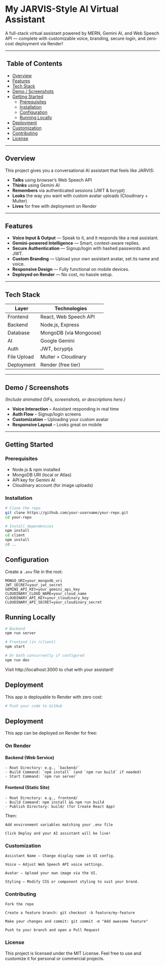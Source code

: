 # My JARVIS-Style AI Virtual Assistant

A full-stack virtual assistant powered by MERN, Gemini AI, and Web Speech API — complete with customizable voice, branding, secure login, and zero-cost deployment via Render!

---

## ​ Table of Contents

- [Overview](#overview)  
- [Features](#features)  
- [Tech Stack](#tech-stack)  
- [Demo / Screenshots](#demo--screenshots)  
- [Getting Started](#getting-started)  
  - [Prerequisites](#prerequisites)  
  - [Installation](#installation)  
  - [Configuration](#configuration)  
  - [Running Locally](#running-locally)  
- [Deployment](#deployment)  
- [Customization](#customization)  
- [Contributing](#contributing)  
- [License](#license)  
---

## Overview

This project gives you a conversational AI assistant that feels like JARVIS:

- **Talks** using browser’s Web Speech API  
- **Thinks** using Gemini AI  
- **Remembers** via authenticated sessions (JWT & bcrypt)  
- **Looks** the way you want with custom avatar uploads (Cloudinary + Multer)  
- **Lives** for free with deployment on Render  

---

## Features

- **Voice Input & Output** — Speak to it, and it responds like a real assistant.  
- **Gemini-powered Intelligence** — Smart, context-aware replies.  
- **Secure Authentication** — Signup/login with hashed passwords and JWT.  
- **Custom Branding** — Upload your own assistant avatar, set its name and voice.  
- **Responsive Design** — Fully functional on mobile devices.  
- **Deployed on Render** — No cost, no hassle setup.

---

## Tech Stack

| Layer         | Technologies                                            |
|---------------|--------------------------------------------------------|
| Frontend      | React, Web Speech API                                  |
| Backend       | Node.js, Express                                       |
| Database      | MongoDB (via Mongoose)                                 |
| AI            | Google Gemini                                          |
| Auth          | JWT, bcryptjs                                          |
| File Upload   | Multer + Cloudinary                                    |
| Deployment    | Render (free tier)                                     |

---

## Demo / Screenshots

*(Include animated GIFs, screenshots, or descriptions here.)*

- **Voice Interaction** – Assistant responding in real time  
- **Auth Flow** – Signup/login screens  
- **Customization** – Uploading your custom avatar  
- **Responsive Layout** – Looks great on mobile

---

## Getting Started

### Prerequisites

- Node.js & npm installed  
- MongoDB URI (local or Atlas)  
- API key for Gemini AI  
- Cloudinary account (for image uploads)  

### Installation

```bash
# Clone the repo
git clone https://github.com/your-username/your-repo.git
cd your-repo

# Install dependencies
npm install
cd client
npm install
cd ..
```
## Configuration

Create a `.env` file in the root:

```env
MONGO_URI=your_mongodb_uri
JWT_SECRET=your_jwt_secret
GEMINI_API_KEY=your_gemini_api_key
CLOUDINARY_CLOUD_NAME=your_cloud_name
CLOUDINARY_API_KEY=your_cloudinary_key
CLOUDINARY_API_SECRET=your_cloudinary_secret
```
## Running Locally

```bash
# Backend
npm run server

# Frontend (in /client)
npm start

# Or both concurrently if configured
npm run dev
```
Visit http://localhost:3000 to chat with your assistant!

## Deployment

This app is deployable to Render with zero cost:

```bash
# Push your code to GitHub
```


## Deployment

This app can be deployed on Render for free:

### On Render

#### Backend (Web Service)
```plaintext
- Root Directory: e.g., `backend/`
- Build Command: `npm install` (and `npm run build` if needed)
- Start Command: `npm run server`
```
#### Frontend (Static Site)
```
- Root Directory: e.g., frontend/
- Build Command: npm install && npm run build
- Publish Directory: build/ (for Create React App)
```

Then:
```
Add environment variables matching your .env file

Click Deploy and your AI assistant will be live!
```
### Customization
```
Assistant Name — Change display name in UI config.

Voice — Adjust Web Speech API voice settings.

Avatar — Upload your own image via the UI.

Styling — Modify CSS or component styling to suit your brand.
```

### Contributing
```
Fork the repo

Create a feature branch: git checkout -b feature/my-feature

Make your changes and commit: git commit -m "Add awesome feature"

Push to your branch and open a Pull Request

```
### License

This project is licensed under the MIT License. Feel free to use and customize it for personal or commercial projects.
